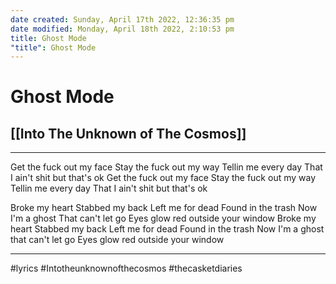 ```yaml
---
date created: Sunday, April 17th 2022, 12:36:35 pm
date modified: Monday, April 18th 2022, 2:10:53 pm
title: Ghost Mode
"title": Ghost Mode
---
```

# Ghost Mode
## [[Into The Unknown of The Cosmos]]
---

Get the fuck out my face
Stay the fuck out my way
Tellin me every day
That I ain't shit but that's ok
Get the fuck out my face
Stay the fuck out my way
Tellin me every day
That I ain't shit but that's ok

Broke my heart
Stabbed my back
Left me for dead
Found in the trash
Now I'm a ghost
That can't let go
Eyes glow red outside your window
Broke my heart
Stabbed my back
Left me for dead
Found in the trash
Now I'm a ghost that can't let go
Eyes glow red outside your window

---

#lyrics #Intotheunknownofthecosmos #thecasketdiaries